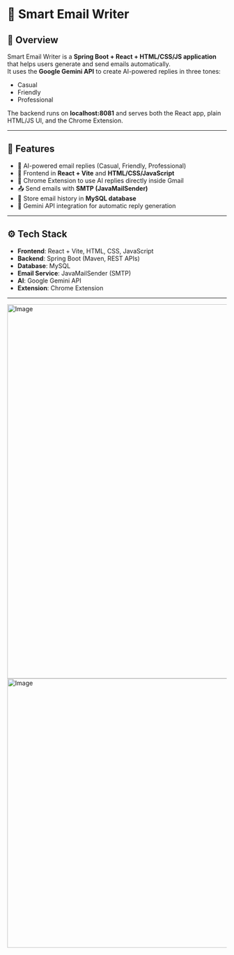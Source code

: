 # 📧 Smart Email Writer

## 🔹 Overview
Smart Email Writer is a **Spring Boot + React + HTML/CSS/JS application** that helps users generate and send emails automatically.  
It uses the **Google Gemini API** to create AI-powered replies in three tones:
- Casual  
- Friendly  
- Professional  

The backend runs on **localhost:8081** and serves both the React app, plain HTML/JS UI, and the Chrome Extension.

---

## 🚀 Features
- 🤖 AI-powered email replies (Casual, Friendly, Professional)  
- 📝 Frontend in **React + Vite** and **HTML/CSS/JavaScript**  
- 🧩 Chrome Extension to use AI replies directly inside Gmail  
- 📤 Send emails with **SMTP (JavaMailSender)**  
- 💾 Store email history in **MySQL database**  
- 🔗 Gemini API integration for automatic reply generation  

---

## ⚙️ Tech Stack
- **Frontend**: React + Vite, HTML, CSS, JavaScript  
- **Backend**: Spring Boot (Maven, REST APIs)  
- **Database**: MySQL  
- **Email Service**: JavaMailSender (SMTP)  
- **AI**: Google Gemini API  
- **Extension**: Chrome Extension  

---
<img width="1906" height="860" alt="Image" src="https://github.com/user-attachments/assets/c20bcfab-e55b-4de1-9266-db4fea27c1af" />
<img width="660" height="619" alt="Image" src="https://github.com/user-attachments/assets/dd6a5401-7fbe-44d0-a72a-ec586d3326a1" />





